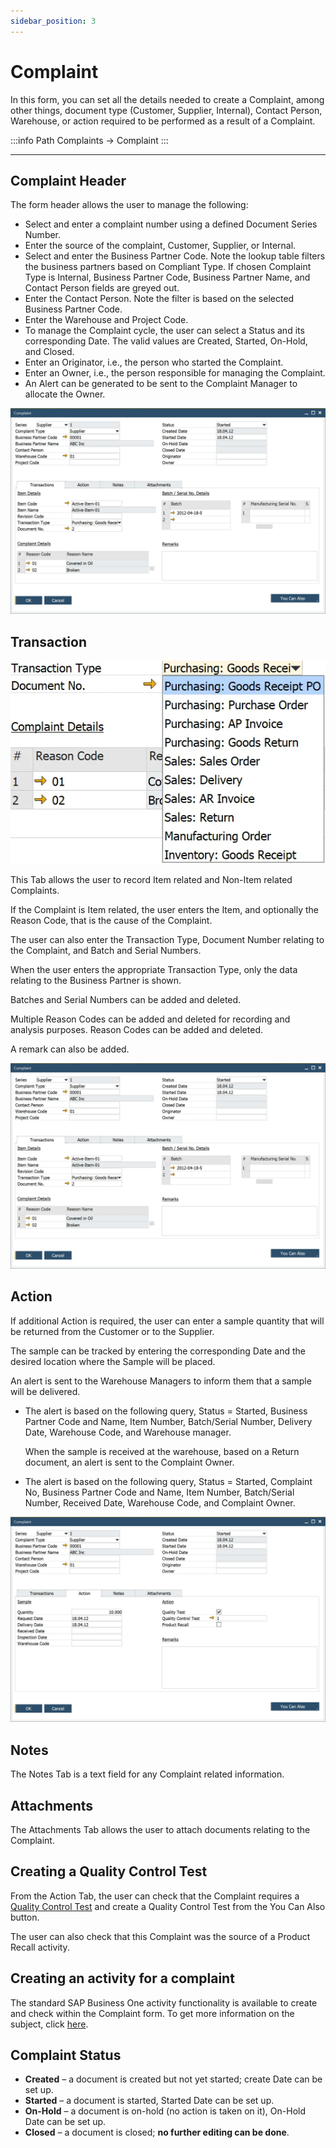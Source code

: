 ```yaml
---
sidebar_position: 3
---
```


# Complaint

In this form, you can set all the details needed to create a Complaint, among other things, document type (Customer, Supplier, Internal), Contact Person, Warehouse, or action required to be performed as a result of a Complaint.

:::info Path
    Complaints → Complaint
:::

---

## Complaint Header

The form header allows the user to manage the following:

- Select and enter a complaint number using a defined Document Series Number.
- Enter the source of the complaint, Customer, Supplier, or Internal.
- Select and enter the Business Partner Code. Note the lookup table filters the business partners based on Compliant Type. If chosen Complaint Type is Internal, Business Partner Code, Business Partner Name, and Contact Person fields are greyed out.
- Enter the Contact Person. Note the filter is based on the selected Business Partner Code.
- Enter the Warehouse and Project Code.
- To manage the Complaint cycle, the user can select a Status and its corresponding Date. The valid values are Created, Started, On-Hold, and Closed.
- Enter an Originator, i.e., the person who started the Complaint.
- Enter an Owner, i.e., the person responsible for managing the Complaint.
- An Alert can be generated to be sent to the Complaint Manager to allocate the Owner.

![Complaint](./media/complaint/complaint-1.webp)

## Transaction

![Transactions](./media/complaint/complaint-transactions.webp)

This Tab allows the user to record Item related and Non-Item related Complaints.

If the Complaint is Item related, the user enters the Item, and optionally the Reason Code, that is the cause of the Complaint.

The user can also enter the Transaction Type, Document Number relating to the Complaint, and Batch and Serial Numbers.

When the user enters the appropriate Transaction Type, only the data relating to the Business Partner is shown.

Batches and Serial Numbers can be added and deleted.

Multiple Reason Codes can be added and deleted for recording and analysis purposes. Reason Codes can be added and deleted.

A remark can also be added.

![Complaint](./media/complaint/complaint-2.webp)

## Action

If additional Action is required, the user can enter a sample quantity that will be returned from the Customer or to the Supplier.

The sample can be tracked by entering the corresponding Date and the desired location where the Sample will be placed.

An alert is sent to the Warehouse Managers to inform them that a sample will be delivered.

- The alert is based on the following query, Status = Started, Business Partner Code and Name, Item Number, Batch/Serial Number, Delivery Date, Warehouse Code, and Warehouse manager.

    When the sample is received at the warehouse, based on a Return document, an alert is sent to the Complaint Owner.
- The alert is based on the following query, Status = Started, Complaint No, Business Partner Code and Name, Item Number, Batch/Serial Number, Received Date, Warehouse Code, and Complaint Owner.

![Complaint Action](./media/complaint/complaint-action.webp)

## Notes

The Notes Tab is a text field for any Complaint related information.

## Attachments

The Attachments Tab allows the user to attach documents relating to the Complaint.

## Creating a Quality Control Test

From the Action Tab, the user can check that the Complaint requires a [Quality Control Test](../quality-control/quality-control-test/overview.md) and create a Quality Control Test from the You Can Also button.

The user can also check that this Complaint was the source of a Product Recall activity.

## Creating an activity for a complaint

The standard SAP Business One activity functionality is available to create and check within the Complaint form. To get more information on the subject, click [here](../activities-for-processforce-documents.md).

## Complaint Status

- **Created** – a document is created but not yet started; create Date can be set up.
- **Started** – a document is started, Started Date can be set up.
- **On-Hold** – a document is on-hold (no action is taken on it), On-Hold Date can be set up.
- **Closed** – a document is closed; **no further editing can be done**.

